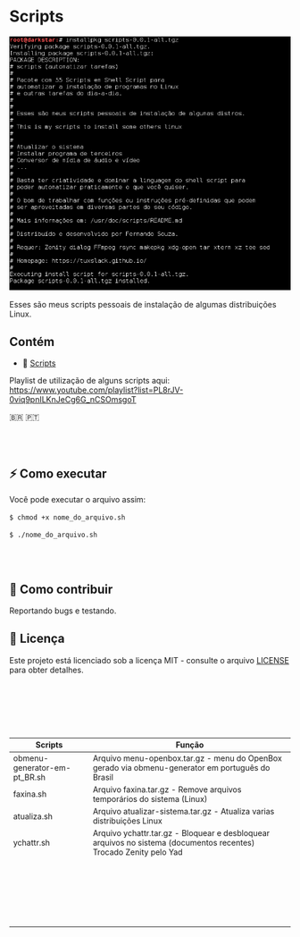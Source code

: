 # Scripts

![](https://github.com/tuxslack/scripts/blob/master/pacote%20scripts.png)


Esses são meus scripts pessoais de instalação de algumas distribuições Linux.

## Contém

- :scroll: [Scripts](Linux/Scripts/)

  
Playlist de utilização de alguns scripts aqui: https://www.youtube.com/playlist?list=PL8rJV-0viq9pnILKnJeCg6G_nCSOmsgoT

 🇧🇷 🇵🇹


<br><br>

 ## ⚡ Como executar

Você pode executar o arquivo assim:

`$ chmod +x nome_do_arquivo.sh`

`$ ./nome_do_arquivo.sh`


<br><br>

## 🤔 Como contribuir

Reportando bugs e testando.


## :memo: Licença 

Este projeto está licenciado sob a licença MIT - consulte o arquivo [LICENSE](LICENSE) para obter detalhes.

<br><br><br><br><br>



|    Scripts                           |                                                     Função                                                                  |
|--------------------------------------|-----------------------------------------------------------------------------------------------------------------------------|
|    obmenu-generator-em-pt_BR.sh      | Arquivo menu-openbox.tar.gz      - menu do OpenBox gerado via obmenu-generator em português do Brasil                       |
|    faxina.sh                         | Arquivo faxina.tar.gz            - Remove arquivos temporários do sistema (Linux)                                           |
|    atualiza.sh                       | Arquivo atualizar-sistema.tar.gz - Atualiza varias distribuições Linux                                                      |
|    ychattr.sh                        | Arquivo ychattr.tar.gz           - Bloquear e desbloquear arquivos no sistema (documentos recentes) Trocado Zenity pelo Yad |
|      |                            |
|      |                            |
|      |                            |
|      |                            |
|      |                            |
|      |                            |
|      |                            |
|      |                            |
|      |                            |
|      |                            |
|      |                            |
|      |                            |
|      |                            |
|      |                            |
|      |                            |
|      |                            |
|      |                            |
|      |                            |
|      |                            |
|      |                            |
|      |                            |
|      |                            |
|      |                            |

